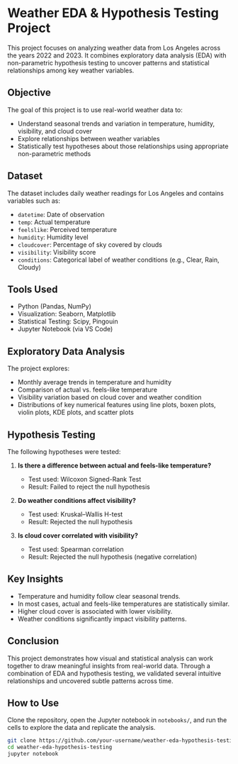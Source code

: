 # Weather EDA & Hypothesis Testing Project

This project focuses on analyzing weather data from Los Angeles across the years 2022 and 2023. It combines exploratory data analysis (EDA) with non-parametric hypothesis testing to uncover patterns and statistical relationships among key weather variables.

## Objective

The goal of this project is to use real-world weather data to:
- Understand seasonal trends and variation in temperature, humidity, visibility, and cloud cover
- Explore relationships between weather variables
- Statistically test hypotheses about those relationships using appropriate non-parametric methods

## Dataset

The dataset includes daily weather readings for Los Angeles and contains variables such as:
- `datetime`: Date of observation
- `temp`: Actual temperature
- `feelslike`: Perceived temperature
- `humidity`: Humidity level
- `cloudcover`: Percentage of sky covered by clouds
- `visibility`: Visibility score
- `conditions`: Categorical label of weather conditions (e.g., Clear, Rain, Cloudy)

## Tools Used

- Python (Pandas, NumPy)
- Visualization: Seaborn, Matplotlib
- Statistical Testing: Scipy, Pingouin
- Jupyter Notebook (via VS Code)

## Exploratory Data Analysis

The project explores:
- Monthly average trends in temperature and humidity
- Comparison of actual vs. feels-like temperature
- Visibility variation based on cloud cover and weather condition
- Distributions of key numerical features using line plots, boxen plots, violin plots, KDE plots, and scatter plots

## Hypothesis Testing

The following hypotheses were tested:

1. **Is there a difference between actual and feels-like temperature?**
   - Test used: Wilcoxon Signed-Rank Test
   - Result: Failed to reject the null hypothesis

2. **Do weather conditions affect visibility?**
   - Test used: Kruskal–Wallis H-test
   - Result: Rejected the null hypothesis

3. **Is cloud cover correlated with visibility?**
   - Test used: Spearman correlation
   - Result: Rejected the null hypothesis (negative correlation)

## Key Insights

- Temperature and humidity follow clear seasonal trends.
- In most cases, actual and feels-like temperatures are statistically similar.
- Higher cloud cover is associated with lower visibility.
- Weather conditions significantly impact visibility patterns.

## Conclusion

This project demonstrates how visual and statistical analysis can work together to draw meaningful insights from real-world data. Through a combination of EDA and hypothesis testing, we validated several intuitive relationships and uncovered subtle patterns across time.

## How to Use

Clone the repository, open the Jupyter notebook in `notebooks/`, and run the cells to explore the data and replicate the analysis.

```bash
git clone https://github.com/your-username/weather-eda-hypothesis-testing.git
cd weather-eda-hypothesis-testing
jupyter notebook
